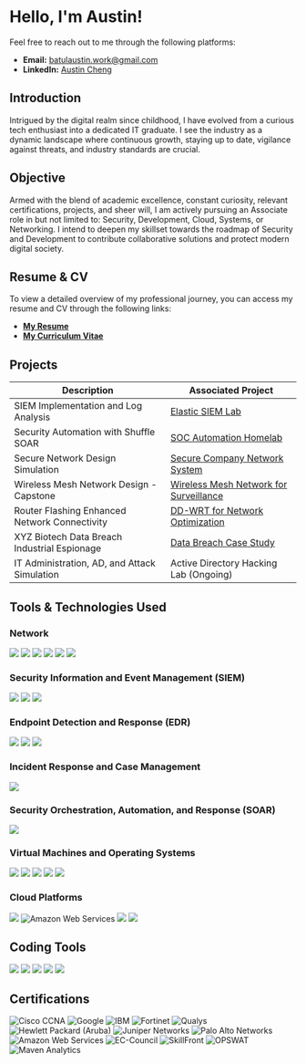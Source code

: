 # Hello, I'm Austin! 

Feel free to reach out to me through the following platforms:

- **Email:** [batulaustin.work@gmail.com](mailto:batulaustin.work@gmail.com)
- **LinkedIn:** [Austin Cheng](https://www.linkedin.com/in/batulaustin)

## Introduction

Intrigued by the digital realm since childhood, I have evolved from a curious tech enthusiast into a dedicated IT graduate. I see the industry as a dynamic landscape where continuous growth, staying up to date, vigilance against threats, and industry standards are crucial. 

## Objective

Armed with the blend of academic excellence, constant curiosity, relevant certifications, projects, and sheer will, I am actively pursuing an Associate role in but not limited to: Security, Development, Cloud, Systems, or Networking. I intend to deepen my skillset towards the roadmap of Security and Development to contribute collaborative solutions and protect modern digital society.

## Resume & CV

To view a detailed overview of my professional journey, you can access my resume and CV through the following links:

- [**My Resume**](https://drive.google.com/file/d/1cy_yv3wjwT24DATqg5TzlXO7j31gTJQn/view?usp=drive_link)
- [**My Curriculum Vitae**](https://your-cv-link.com)

## Projects

| Description                                   | Associated Project         |
|-----------------------------------------------|----------------------------|
| SIEM Implementation and Log Analysis          | <a href="https://drive.google.com/file/d/1ziURe_SCbi__GpKA-vjxUn5jgcDEWbtY/view?usp=drive_link">Elastic SIEM Lab</a>|
| Security Automation with Shuffle SOAR         | <a href="https://drive.google.com/file/d/1KOf7CYwnspdKiU71QHgk-p4EGIdUzkW4/view?usp=drive_link">SOC Automation Homelab</a>|
| Secure Network Design Simulation              | <a href="https://drive.google.com/file/d/1KOf7CYwnspdKiU71QHgk-p4EGIdUzkW4/view?usp=drive_link">Secure Company Network System|
| Wireless Mesh Network Design - Capstone       | <a href="https://drive.google.com/file/d/1KOf7CYwnspdKiU71QHgk-p4EGIdUzkW4/view?usp=drive_link">Wireless Mesh Network for Surveillance|
| Router Flashing Enhanced Network Connectivity | <a href="https://drive.google.com/file/d/1aeHzdhhH6zieWcedLwQImKf81GzQqCdn/view?usp=drive_link">DD-WRT for Network Optimization|
| XYZ Biotech Data Breach Industrial Espionage  | <a href="https://drive.google.com/file/d/1H_rzTwJ3_AQbPo1SQc06le8fJmuwCU5g/view?usp=drive_link">Data Breach Case Study|
| IT Administration, AD, and Attack Simulation  | Active Directory Hacking Lab (Ongoing)|

## Tools & Technologies Used

### Network
<div>
    <img src="https://img.shields.io/badge/-Wireshark-1679A7?&style=for-the-badge&logo=Wireshark&logoColor=white" />
    <img src="https://img.shields.io/badge/-pfSense-003366?&style=for-the-badge&logo=pfSense&logoColor=white" />
    <img src="https://img.shields.io/badge/-Cisco_ASA-F6A81E?&style=for-the-badge&logo=Cisco&logoColor=white" />
    <img src="https://img.shields.io/badge/-Huawei_Virtual_Access_Point-FF0000?&style=for-the-badge&logo=Huawei&logoColor=white" />
    <img src="https://img.shields.io/badge/-DD--WRT-800080?&style=for-the-badge&logoColor=white" />
    <img src="https://img.shields.io/badge/-AWS-FF9900?&style=for-the-badge&logo=Amazon-AWS&logoColor=white" />
</div>

### Security Information and Event Management (SIEM)
<div>
    <img src="https://img.shields.io/badge/-Elastic_SIEM-005571?&style=for-the-badge&logo=Elastic&logoColor=white" />
    <img src="https://img.shields.io/badge/-Splunk-000000?&style=for-the-badge&logo=Splunk&logoColor=white" />
    <img src="https://img.shields.io/badge/-Security_Onion-006400?&style=for-the-badge&logoColor=white" />
</div>

### Endpoint Detection and Response (EDR)
<div>
    <img src="https://img.shields.io/badge/-Microsoft_Defender_for_Endpoint-00A4EF?&style=for-the-badge&logo=Microsoft&logoColor=white" />
    <img src="https://img.shields.io/badge/-Wazuh-4B275F?&style=for-the-badge&logo=Wazuh&logoColor=white" />
    <img src="https://img.shields.io/badge/-Velociraptor-4B275F?&style=for-the-badge&logo=Velociraptor&logoColor=white" />
</div>

### Incident Response and Case Management
<div>
    <img src="https://img.shields.io/badge/-TheHive-FF6347?&style=for-the-badge&logoColor=white" />
</div>

### Security Orchestration, Automation, and Response (SOAR)
<div>
    <img src="https://img.shields.io/badge/-Shuffle-FF5733?&style=for-the-badge&logoColor=white" />
</div>

### Virtual Machines and Operating Systems
<div>
    <img src="https://img.shields.io/badge/-VMware-607078?&style=for-the-badge&logo=VMware&logoColor=white" />
    <img src="https://img.shields.io/badge/-VirtualBox-183A61?&style=for-the-badge&logo=VirtualBox&logoColor=white" />
    <img src="https://img.shields.io/badge/-Windows_Server-0078D6?&style=for-the-badge&logo=Windows&logoColor=white" />
    <img src="https://img.shields.io/badge/-Kali_Linux-557C94?&style=for-the-badge&logo=Kali-Linux&logoColor=white" />
    <img src="https://img.shields.io/badge/-Ubuntu-E95420?&style=for-the-badge&logo=Ubuntu&logoColor=white" />
</div>

### Cloud Platforms
<div>
    <img src="https://img.shields.io/badge/-Azure-0078D4?&style=for-the-badge&logo=Microsoft-Azure&logoColor=white" />
    <img src="https://img.shields.io/badge/-Amazon%20Web%20Services-FF9900?&style=for-the-badge&logo=amazon-aws&logoColor=white" alt="Amazon Web Services" />
    <img src="https://img.shields.io/badge/-DigitalOcean-0080FF?&style=for-the-badge&logo=DigitalOcean&logoColor=white" />
    <img src="https://img.shields.io/badge/-Huawei_Cloud-FF0000?&style=for-the-badge&logo=Huawei&logoColor=white" />
</div>

## Coding Tools

<div>
    <img src="https://img.shields.io/badge/-GitHub-181717?&style=for-the-badge&logo=GitHub&logoColor=white" />
    <img src="https://img.shields.io/badge/-Python-3776AB?&style=for-the-badge&logo=Python&logoColor=white" />
    <img src="https://img.shields.io/badge/-Java-007396?&style=for-the-badge&logo=Java&logoColor=white" />
    <img src="https://img.shields.io/badge/-HTML-E34F26?&style=for-the-badge&logo=HTML5&logoColor=white" />
    <img src="https://img.shields.io/badge/-CSS-1572B6?&style=for-the-badge&logo=CSS3&logoColor=white" />
</div>

## Certifications

<div>
  <img src="https://img.shields.io/badge/-Cisco%20CCNA-007ACC?&style=for-the-badge&logo=cisco&logoColor=white" alt="Cisco CCNA" />
  <img src="https://img.shields.io/badge/-Google-4285F4?&style=for-the-badge&logo=google&logoColor=white" alt="Google" />
  <img src="https://img.shields.io/badge/-IBM-000000?&style=for-the-badge&logo=ibm&logoColor=white" alt="IBM" />
  <img src="https://img.shields.io/badge/-Fortinet-EE4C2C?&style=for-the-badge&logo=fortinet&logoColor=white" alt="Fortinet" />
  <img src="https://img.shields.io/badge/-Qualys-DC143C?&style=for-the-badge&logo=qualys&logoColor=white" alt="Qualys" />
  <img src="https://img.shields.io/badge/-Hewlett%20Packard%20(Aruba)-00CED1?&style=for-the-badge&logo=hewlett-packard&logoColor=white" alt="Hewlett Packard (Aruba)" />
  <img src="https://img.shields.io/badge/-Juniper%20Networks-7B68EE?&style=for-the-badge&logo=juniper-networks&logoColor=white" alt="Juniper Networks" />
  <img src="https://img.shields.io/badge/-Palo%20Alto%20Networks-FF7F50?&style=for-the-badge&logo=palo-alto-networks&logoColor=white" alt="Palo Alto Networks" />
  <img src="https://img.shields.io/badge/-Amazon%20Web%20Services-FF9900?&style=for-the-badge&logo=amazon-aws&logoColor=white" alt="Amazon Web Services" />
  <img src="https://img.shields.io/badge/-EC%20Council-0078D4?&style=for-the-badge&logo=generic&logoColor=white" alt="EC-Council" />
  <img src="https://img.shields.io/badge/-SkillFront-4682B4?&style=for-the-badge&logo=skillfront&logoColor=white" alt="SkillFront" />
  <img src="https://img.shields.io/badge/-OPSWAT-800080?&style=for-the-badge&logo=opswat&logoColor=white" alt="OPSWAT" />
  <img src="https://img.shields.io/badge/-Maven%20Analytics-00BFFF?&style=for-the-badge&logo=maven-analytics&logoColor=white" alt="Maven Analytics" />
</div>



